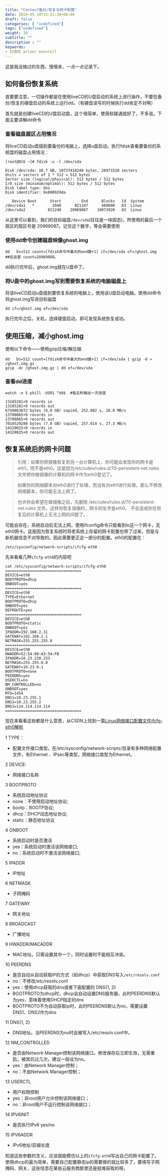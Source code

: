 ```yaml
---
title: "Centos7备份/恢复与网卡配置"
date: 2019-05-10T15:51:28+08:00
draft: false
categories: [ "undefined"]
tags: ["undefined"]
weight: 10
subtitle: ""
description : ""
keywords:
- 刘港欢 arloor moontell
---
```


这是我没搞过的东西，慢慢来，一点一点记录下。
<!--more-->

## 如何备份恢复系统

首要要注意，一切操作都是在使用liveCD的U盘启动的系统上进行操作，不要在备份/恢复的硬盘启动的系统上运行dd。（有硬盘读写的时候执行dd肯定不对啊）

首先就是创建liveCD的U盘启动盘，这个很简单，使用软碟通就好了，不多说。下面主要讲解dd命令

### 查看磁盘扇区占用情况

将liceCD启动u盘插到要备份的电脑上，选择u盘启动。执行fdisk查看要备份的系统盘的磁盘占用情况：

```
[root@DC6 ~]# fdisk -u -l /dev/sda

Disk /dev/sda: 10.7 GB, 10737418240 bytes, 20971520 sectors
Units = sectors of 1 * 512 = 512 bytes
Sector size (logical/physical): 512 bytes / 512 bytes
I/O size (minimum/optimal): 512 bytes / 512 bytes
Disk label type: dos
Disk identifier: 0x000929da

   Device Boot      Start         End      Blocks   Id  System
/dev/sda1   *        2048      821247      409600   83  Linux
/dev/sda2          821248    20969087    10073920   83  Linux
```

从这里可以看到，我们的目标磁盘`/dev/sda`(往往是一块固态)，所使用的最后一个扇区的扇区号是 20969087。记住这个数字，等会需要使用

### 使用dd命令创建磁盘映像ghost.img

```
dd   bs=512 count=[fdisk命令中最大的end数+1] if=/dev/sda of=/ghost.img
##在这里 count=20969088。
```

dd执行完毕后，ghost.img就在U盘中了。

### 将U盘中的ghost.img写到需要恢复系统的电脑磁盘上

将该liveCD启动u盘插到要恢复系统的电脑上，使用该U盘启动电脑。使用dd命令将ghost.img写进目标磁盘

```
dd if=/ghost.img of=/dev/sda
```

执行完毕之后，关机，选择硬盘启动，即可发现系统恢复成功。

## 使用压缩，减小ghost.img

使用以下命令——使用gzip压缩/解压缩
```
dd   bs=512 count=[fdisk命令中最大的end数+1] if=/dev/sda | gzip -6 > /ghost.img.gz
gzip -dc /ghost.img.gz | dd of=/dev/sda
```

### 查看dd进度

```
watch -n 5 pkill -USR1 ^dd$  #每五秒输出一次进度
```

```
13185281+0 records in
13185281+0 records out
6750863872 bytes (6.8 GB) copied, 252.002 s, 26.8 MB/s
13708065+0 records in
13708065+0 records out
7018529280 bytes (7.0 GB) copied, 257.014 s, 27.3 MB/s
14320025+0 records in
14320025+0 records out
```

## 恢复系统后的网卡问题

> 引用：如果你把镜像恢复到另一台计算机上，你可能会发现你的网卡是eth1，而不是eth0。这是因为/etc/udev/rules.d/70-persistent-net.rules文件把你做镜像的计算机的网卡作为eth0登记了。

>如果你的网络脚本对eth0进行了处理，而没有对eth1进行处理，那么不修改网络脚本，你可能无法上网了。

>也许你会希望在做镜像之前，先删除 /etc/udev/rules.d/70-persistent-net.rules 文件。这样你恢复镜像时，网卡的名字是eth0。   不会造成你在恢复后的计算机上无法上网的问题了。


可能会存在，系统启动后无法上网，使用ifconfig命令只能看到lo这一个网卡，无eth0网卡。这是因为恢复系统时将老系统上存留的网卡配置也带了过来，但是与新机器信息不对导致的。因此需要更正这一部分的配置。eth0的配置在：

```
/etc/sysconfig/network-scripts/ifcfg-eth0
```

先来看看几种`ifcfg-eth0`的内容吧

```
cat /etc/sysconfig/network-scripts/ifcfg-eth0
==================================
DEVICE=eth0
BOOTPROTO=dhcp
ONBOOT=yes
==================================
DEVICE=eth0
TYPE=Ethernet
BOOTPROTO=dhcp
ONBOOT=yes
DEFROUTE=yes
==================================
DEVICE=eth0
BOOTPROTO=static
ONBOOT=yes
IPADDR=192.168.2.31
GATEWAY=192.168.2.1
NETMASK=255.255.255.0
==================================
DEVICE=eth0
HWADDR=52:54:00:A3:5A:FB
IPADDR=10.23.238.233
NETMASK=255.255.0.0
GATEWAY=10.23.0.1
BOOTPROTO=none
PEERDNS=yes
USERCTL=no
NM_CONTROLLED=no
ONBOOT=yes
MTU=1454
DNS1=10.23.255.1
DNS2=10.23.255.2
DNS3=114.114.114.114
==================================
```

现在来看看这些都是什么意思，从CSDN上找到一篇[Linux网络接口配置文件ifcfg-eth0解析](https://blog.csdn.net/jmyue/article/details/17288467)

1 TYPE：

- 配置文件接口类型。在/etc/sysconfig/network-scripts/目录有多种网络配置文件，有Ethernet 、IPsec等类型，网络接口类型为Ethernet。

2 DEVICE:

- 网络接口名称

3 BOOTPROTO

- 系统启动地址协议
- none：不使用启动地址协议; 
- bootp：BOOTP协议;
- dhcp：DHCP动态地址协议;
- static：静态地址协议

4 ONBOOT

- 系统启动时是否激活
- yes：系统启动时激活该网络接口; 
- no：系统启动时不激活该网络接口;

5 IPADDR

- IP地址

6 NETMASK

- 子网掩码

7 GATEWAY

- 网关地址

8 BROADCAST

- 广播地址

9 HWADDR/MACADDR

- MAC地址。只需设置其中一个，同时设置时不能相互冲突。

10 PEERDNS

- 是否自动从自动获取IP的方式（如dhcp）中获取DNS写入`/etc/resolv.conf`
- no：不修改/etc/resolv.conf
- yes：使用dhcp获取的dns或者下面配置的 DNS{1, 2}
- BOOTPROTO为dhcp时，dhcp会自动设置DNS服务器，此时PEERDNS默认为yes，意味着使用DHCP指定的dns
- BOOTPROTO不为自动获取ip时，此时PEERDNS默认为no，需要设置DNS1、DNS2作为dns

11 DNS{1, 2}

- DNS地址。当PEERDNS为no时会被写入/etc/resolv.conf中。

12 NM_CONTROLLED

- 是否由Network Manager控制该网络接口。修改保存后立即生效，无需重启。被其坑过几次，建议一般设为no。
- yes：由Network Manager控制；
- no：不由Network Manager控制；

13 USERCTL

- 用户权限控制 
- yes：非root用户允许控制该网络接口；
- no：非root用户不运行控制该网络接口；

14 IPV6INIT 

- 是否执行IPv6 yes/no

15 IPV6ADDR 

- IPv6地址/前缀长度


知道这些参数的含义，应该就能模仿以上的`ifcfg-eth0`写出自己的网卡配置了。使用dhcp的最为简单，需要自己配置静态ip的需要做的就比较多了，要填写子网掩码、网关，这些信息在某些云服务商那里还是挺难获取的呀。
